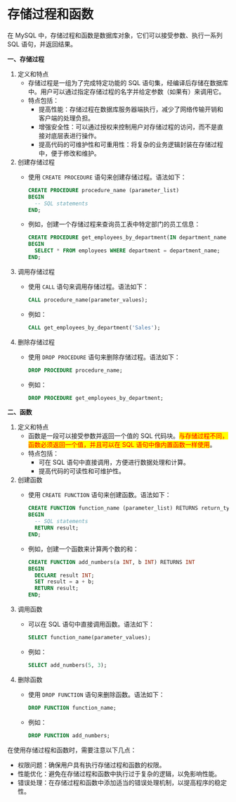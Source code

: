 # 存储过程和函数

在 MySQL 中，存储过程和函数是数据库对象，它们可以接受参数、执行一系列 SQL 语句，并返回结果。

**一、存储过程**

1. 定义和特点
   * 存储过程是一组为了完成特定功能的 SQL 语句集，经编译后存储在数据库中。用户可以通过指定存储过程的名字并给定参数（如果有）来调用它。
   * 特点包括：
     * 提高性能：存储过程在数据库服务器端执行，减少了网络传输开销和客户端的处理负担。
     * 增强安全性：可以通过授权来控制用户对存储过程的访问，而不是直接对底层表进行操作。
     * 提高代码的可维护性和可重用性：将复杂的业务逻辑封装在存储过程中，便于修改和维护。
2. 创建存储过程
   *   使用 `CREATE PROCEDURE` 语句来创建存储过程。语法如下：

       ```sql
       CREATE PROCEDURE procedure_name (parameter_list)
       BEGIN
         -- SQL statements
       END;
       ```
   *   例如，创建一个存储过程来查询员工表中特定部门的员工信息：

       ```sql
       CREATE PROCEDURE get_employees_by_department(IN department_name VARCHAR(50))
       BEGIN
         SELECT * FROM employees WHERE department = department_name;
       END;
       ```
3. 调用存储过程
   *   使用 `CALL` 语句来调用存储过程。语法如下：

       ```sql
       CALL procedure_name(parameter_values);
       ```
   *   例如：

       ```sql
       CALL get_employees_by_department('Sales');
       ```
4. 删除存储过程
   *   使用 `DROP PROCEDURE` 语句来删除存储过程。语法如下：

       ```sql
       DROP PROCEDURE procedure_name;
       ```
   *   例如：

       ```sql
       DROP PROCEDURE get_employees_by_department;
       ```

**二、函数**

1. 定义和特点
   * 函数是一段可以接受参数并返回一个值的 SQL 代码块。<mark style="color:red;">与存储过程不同，函数必须返回一个值，并且可以在 SQL 语句中像内置函数一样使用</mark>。
   * 特点包括：
     * 可在 SQL 语句中直接调用，方便进行数据处理和计算。
     * 提高代码的可读性和可维护性。
2. 创建函数
   *   使用 `CREATE FUNCTION` 语句来创建函数。语法如下：

       ```sql
       CREATE FUNCTION function_name (parameter_list) RETURNS return_type
       BEGIN
         -- SQL statements
         RETURN result;
       END;
       ```
   *   例如，创建一个函数来计算两个数的和：

       ```sql
       CREATE FUNCTION add_numbers(a INT, b INT) RETURNS INT
       BEGIN
         DECLARE result INT;
         SET result = a + b;
         RETURN result;
       END;
       ```
3. 调用函数
   *   可以在 SQL 语句中直接调用函数。语法如下：

       ```sql
       SELECT function_name(parameter_values);
       ```
   *   例如：

       ```sql
       SELECT add_numbers(5, 3);
       ```
4. 删除函数
   *   使用 `DROP FUNCTION` 语句来删除函数。语法如下：

       ```sql
       DROP FUNCTION function_name;
       ```
   *   例如：

       ```sql
       DROP FUNCTION add_numbers;
       ```

在使用存储过程和函数时，需要注意以下几点：

* 权限问题：确保用户具有执行存储过程和函数的权限。
* 性能优化：避免在存储过程和函数中执行过于复杂的逻辑，以免影响性能。
* 错误处理：在存储过程和函数中添加适当的错误处理机制，以提高程序的稳定性。
